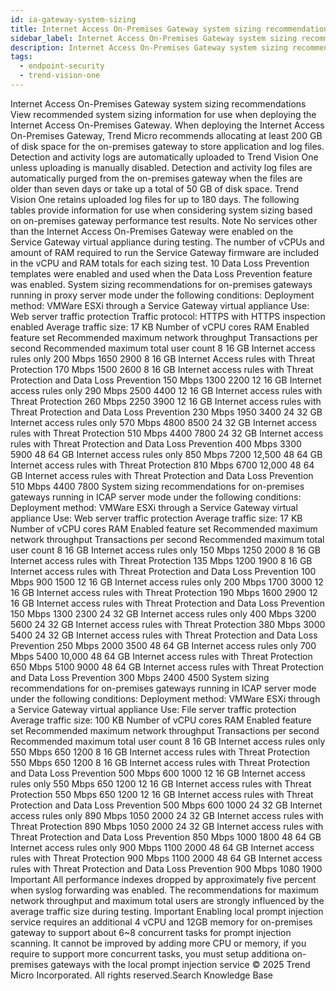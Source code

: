 ```yaml
---
id: ia-gateway-system-sizing
title: Internet Access On-Premises Gateway system sizing recommendations
sidebar_label: Internet Access On-Premises Gateway system sizing recommendations
description: Internet Access On-Premises Gateway system sizing recommendations
tags:
  - endpoint-security
  - trend-vision-one
---
```


 Internet Access On-Premises Gateway system sizing recommendations View recommended system sizing information for use when deploying the Internet Access On-Premises Gateway. When deploying the Internet Access On-Premises Gateway, Trend Micro recommends allocating at least 200 GB of disk space for the on-premises gateway to store application and log files. Detection and activity logs are automatically uploaded to Trend Vision One unless uploading is manually disabled. Detection and activity log files are automatically purged from the on-premises gateway when the files are older than seven days or take up a total of 50 GB of disk space. Trend Vision One retains uploaded log files for up to 180 days. The following tables provide information for use when considering system sizing based on on-premises gateway performance test results. Note No services other than the Internet Access On-Premises Gateway were enabled on the Service Gateway virtual appliance during testing. The number of vCPUs and amount of RAM required to run the Service Gateway firmware are included in the vCPU and RAM totals for each sizing test. 10 Data Loss Prevention templates were enabled and used when the Data Loss Prevention feature was enabled. System sizing recommendations for on-premises gateways running in proxy server mode under the following conditions: Deployment method: VMWare ESXi through a Service Gateway virtual appliance Use: Web server traffic protection Traffic protocol: HTTPS with HTTPS inspection enabled Average traffic size: 17 KB Number of vCPU cores RAM Enabled feature set Recommended maximum network throughput Transactions per second Recommended maximum total user count 8 16 GB Internet access rules only 200 Mbps 1650 2900 8 16 GB Internet Access rules with Threat Protection 170 Mbps 1500 2600 8 16 GB Internet access rules with Threat Protection and Data Loss Prevention 150 Mbps 1300 2200 12 16 GB Internet access rules only 290 Mbps 2500 4400 12 16 GB Internet access rules with Threat Protection 260 Mbps 2250 3900 12 16 GB Internet access rules with Threat Protection and Data Loss Prevention 230 Mbps 1950 3400 24 32 GB Internet access rules only 570 Mbps 4800 8500 24 32 GB Internet access rules with Threat Protection 510 Mbps 4400 7800 24 32 GB Internet access rules with Threat Protection and Data Loss Prevention 400 Mbps 3300 5900 48 64 GB Internet access rules only 850 Mbps 7200 12,500 48 64 GB Internet access rules with Threat Protection 810 Mbps 6700 12,000 48 64 GB Internet access rules with Threat Protection and Data Loss Prevention 510 Mbps 4400 7800 System sizing recommendations for on-premises gateways running in ICAP server mode under the following conditions: Deployment method: VMWare ESXi through a Service Gateway virtual appliance Use: Web server traffic protection Average traffic size: 17 KB Number of vCPU cores RAM Enabled feature set Recommended maximum network throughput Transactions per second Recommended maximum total user count 8 16 GB Internet access rules only 150 Mbps 1250 2000 8 16 GB Internet access rules with Threat Protection 135 Mbps 1200 1900 8 16 GB Internet access rules with Threat Protection and Data Loss Prevention 100 Mbps 900 1500 12 16 GB Internet access rules only 200 Mbps 1700 3000 12 16 GB Internet access rules with Threat Protection 190 Mbps 1600 2900 12 16 GB Internet access rules with Threat Protection and Data Loss Prevention 150 Mbps 1300 2300 24 32 GB Internet access rules only 400 Mbps 3200 5600 24 32 GB Internet access rules with Threat Protection 380 Mbps 3000 5400 24 32 GB Internet access rules with Threat Protection and Data Loss Prevention 250 Mbps 2000 3500 48 64 GB Internet access rules only 700 Mbps 5400 10,000 48 64 GB Internet access rules with Threat Protection 650 Mbps 5100 9000 48 64 GB Internet access rules with Threat Protection and Data Loss Prevention 300 Mbps 2400 4500 System sizing recommendations for on-premises gateways running in ICAP server mode under the following conditions: Deployment method: VMWare ESXi through a Service Gateway virtual appliance Use: File server traffic protection Average traffic size: 100 KB Number of vCPU cores RAM Enabled feature set Recommended maximum network throughput Transactions per second Recommended maximum total user count 8 16 GB Internet access rules only 550 Mbps 650 1200 8 16 GB Internet access rules with Threat Protection 550 Mbps 650 1200 8 16 GB Internet access rules with Threat Protection and Data Loss Prevention 500 Mbps 600 1000 12 16 GB Internet access rules only 550 Mbps 650 1200 12 16 GB Internet access rules with Threat Protection 550 Mbps 650 1200 12 16 GB Internet access rules with Threat Protection and Data Loss Prevention 500 Mbps 600 1000 24 32 GB Internet access rules only 890 Mbps 1050 2000 24 32 GB Internet access rules with Threat Protection 890 Mbps 1050 2000 24 32 GB Internet access rules with Threat Protection and Data Loss Prevention 850 Mbps 1000 1800 48 64 GB Internet access rules only 900 Mbps 1100 2000 48 64 GB Internet access rules with Threat Protection 900 Mbps 1100 2000 48 64 GB Internet access rules with Threat Protection and Data Loss Prevention 900 Mbps 1080 1900 Important All performance indexes dropped by approximately five percent when syslog forwarding was enabled. The recommendations for maximum network throughput and maximum total users are strongly influenced by the average traffic size during testing. Important Enabling local prompt injection service requires an additional 4 vCPU and 12GB memory for on-premises gateway to support about 6~8 concurrent tasks for prompt injection scanning. It cannot be improved by adding more CPU or memory, if you require to support more concurrent tasks, you must setup additiona on-premises gateways with the local prompt injection service © 2025 Trend Micro Incorporated. All rights reserved.Search Knowledge Base
